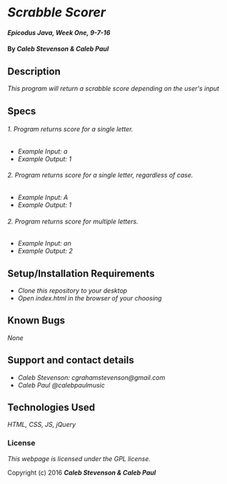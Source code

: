 # _Scrabble Scorer_

#### _Epicodus Java, Week One, 9-7-16_

#### By _**Caleb Stevenson &amp; Caleb Paul**_

## Description

_This program will return a scrabble score depending on the user's input_

## Specs

###### 1. Program returns score for a single letter.
* _Example Input: a_
* _Example Output: 1_

###### 2. Program returns score for a single letter, regardless of case.
* _Example Input: A_
* _Example Output: 1_

###### 2. Program returns score for multiple letters.
* _Example Input: an_
* _Example Output: 2_


## Setup/Installation Requirements

* _Clone this repository to your desktop_
* _Open index.html in the browser of your choosing_

## Known Bugs

_None_

## Support and contact details

* _Caleb Stevenson: cgrahamstevenson@gmail.com_
* _Caleb Paul @calebpaulmusic_

## Technologies Used

_HTML,
CSS,
JS,
jQuery_

### License

*This webpage is licensed under the GPL license.*

Copyright (c) 2016 **_Caleb Stevenson &amp; Caleb Paul_**
